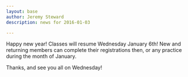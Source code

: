 ```yaml
---
layout: base
author: Jeremy Steward
description: news for 2016-01-03

---
```


Happy new year! Classes will resume Wednesday January 6th! New and returning
members can complete their registrations then, or any practice during the month
of January. 

Thanks, and see you all on Wednesday!

